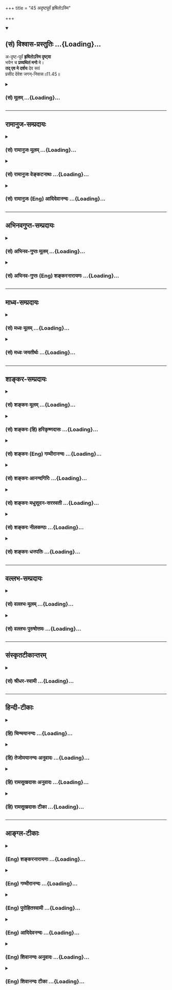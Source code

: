 +++
title = "45 अदृष्टपूर्वं हृषितोऽस्मि"

+++
<div class="js_include" newlevelforh1="2" title="(सं) विश्वास-प्रस्तुतिः" unfilled url="/purANam_vaiShNavam/mahAbhAratam/06-bhIShma-parva/03-bhagavad-gItA-parva/saMskRtam/vishvAsa-prastutiH/11_vishva-rUpa-darshana/45_adRShTapUrvaM_hRS.md">
<details open><summary><h2>(सं) विश्वास-प्रस्तुतिः ...{Loading}...</h2></summary>

अ-दृष्ट-पूर्वं **हृषितोऽस्मि दृष्ट्वा**  
भयेन च **प्रव्यथितं मनो** मे।  
**तद् एव मे दर्शय** देव रूपं  
प्रसीद देवेश जगन्-निवास॥11.45॥
</details>
</div>
<div class="js_include collapsed" newlevelforh1="3" title="(सं) मूलम्" unfilled url="/purANam_vaiShNavam/mahAbhAratam/06-bhIShma-parva/03-bhagavad-gItA-parva/saMskRtam/mUlam/11_vishva-rUpa-darshana/45_adRShTapUrvaM_hRS.md">
<details><summary><h3>(सं) मूलम् ...{Loading}...</h3></summary>

अदृष्टपूर्वं हृषितोऽस्मि दृष्ट्वा  
भयेन च प्रव्यथितं मनो मे।  
तदेव मे दर्शय देव रूपं  
प्रसीद देवेश जगन्निवास।।11.45।।
</details>
</div>


_________________
## रामानुज-सम्प्रदायः
<div class="js_include collapsed" newlevelforh1="3" title="(सं) रामानुजः मूलम्" unfilled url="/purANam_vaiShNavam/mahAbhAratam/06-bhIShma-parva/03-bhagavad-gItA-parva/saMskRtam/rAmAnujaH/mUlam/11_vishva-rUpa-darshana/45_adRShTapUrvaM_hRS.md">
<details><summary><h3>(सं) रामानुजः मूलम् ...{Loading}...</h3></summary>

।।11.45।।**अदृष्टपूर्वम्** अत्यद्भुतम् अत्युग्रं च तव रूपं **दृष्ट्वा
हृषितः अस्मि** प्रीतः अस्मि; **भयेन प्रव्यथितं च मे मनः;** अतः **तद्
एव** तव सुप्रसन्नं **रूपं मे दर्शय।**प्रसीद देवेश जगन्निवास **मयि
प्रसादं कुरु देवानां ब्रह्मादीनाम् अपि ईश निखिलजगदाश्रयभूत।**

</details>
</div>
<div class="js_include collapsed" newlevelforh1="3" title="(सं) रामानुजः वेङ्कटनाथः" unfilled url="/purANam_vaiShNavam/mahAbhAratam/06-bhIShma-parva/03-bhagavad-gItA-parva/saMskRtam/rAmAnujaH/venkaTanAthaH/11_vishva-rUpa-darshana/45_adRShTapUrvaM_hRS.md">
<details><summary><h3>(सं) रामानुजः वेङ्कटनाथः ...{Loading}...</h3></summary>

  
  
।।11.45।। विचित्रस्याप्यदृष्टपूर्वस्यैवाश्चर्यविषयत्वदर्शनात्अदृष्टपूर्वम्
इत्यनेन फलितमाह -- अत्यद्भुतमिति। भयेन च प्रव्यथितं मनो मे
इत्यनेनाक्षिप्तंआख्याहि मे को भवानुग्ररूपः \[11।31\] इत्यत्रोक्तं
विशेषणमाहअत्युग्रं चेति। भयेन च इत्यत्र चशब्दस्य
निष्प्रयोजनत्वादुक्तव्यथाहेत्वन्तरसमुच्चयार्थत्वमयुक्तमित्युक्तप्रीतिसमुच्चयार्थत्वमभिप्रेत्य
व्यवहितान्वयमाहप्रव्यथितं च मे मन इति। पूर्वार्धोक्तस्य
व्यथासहितप्रीतिजनकत्वस्योत्तरार्धार्थहेतुत्वमभिप्रेत्याहअत इति।
तच्छब्दस्य पूर्वप्रसिद्धाकारपरामर्शित्वेन
तदभिप्रेतमाकारमाहसुप्रसन्नमिति। अनेन केवलप्रीतिहेतुत्वं सूचितम्।
प्रपन्नस्य रक्षणमवश्यं कार्यमित्यभिप्रायेणमे दर्शयेत्युक्तम्। देवदेवेश
इति सम्बोधनद्वयेन तमीश्वराणां परमं महेश्वरं तं दैवतानां परमं च दैवतम्
\[श्वे.उ.6।7\] इति श्रुत्यर्थोऽभिप्रेत इत्याशयेन -- देवानां
ब्रह्मादीनामपीशेत्युक्तम्। दृश्यमानरूपस्यतत्रैकस्थं जगत्कृत्स्नं
प्रविभक्तमनेकधा \[11।13\] इति जगदाश्रयत्वेन दृश्यमानत्वात्जगन्निवास
इत्यनेन तदुच्यत इत्यभिप्रयन्नाह -- जगदाश्रयभूतेति।  
  

</details>
</div>
<div class="js_include collapsed" newlevelforh1="3" title="(सं) रामानुजः (Eng) आदिदेवानन्दः" unfilled url="/purANam_vaiShNavam/mahAbhAratam/06-bhIShma-parva/03-bhagavad-gItA-parva/saMskRtam/rAmAnujaH/english/AdidevAnandaH/11_vishva-rUpa-darshana/45_adRShTapUrvaM_hRS.md">
<details><summary><h3>(सं) रामानुजः (Eng) आदिदेवानन्दः ...{Loading}...</h3></summary>

11.45 Seeing Your form, never seen before, extremely marvellous and awe-inspiring, I am delighted, transported with love. But my mind is also troubled with awe. Hence reveal to me only Your most gracious form.
Be gracious, O Lord of all gods! O Abode of the universe! Show me that form, O gracious Lord of all the gods headed by Brahma, and the foundation of the entire universe!

</details>
</div>


_________________
## अभिनवगुप्त-सम्प्रदायः
<div class="js_include collapsed" newlevelforh1="3" title="(सं) अभिनव-गुप्तः मूलम्" unfilled url="/purANam_vaiShNavam/mahAbhAratam/06-bhIShma-parva/03-bhagavad-gItA-parva/saMskRtam/abhinava-guptaH/mUlam/11_vishva-rUpa-darshana/45_adRShTapUrvaM_hRS.md">
<details><summary><h3>(सं) अभिनव-गुप्तः मूलम् ...{Loading}...</h3></summary>

।।11.45।। No commentary.  
  

</details>
</div>
<div class="js_include collapsed" newlevelforh1="3" title="(सं) अभिनव-गुप्तः (Eng) शङ्करनारायणः" unfilled url="/purANam_vaiShNavam/mahAbhAratam/06-bhIShma-parva/03-bhagavad-gItA-parva/saMskRtam/abhinava-guptaH/english/shankaranArAyaNaH/11_vishva-rUpa-darshana/45_adRShTapUrvaM_hRS.md">
<details><summary><h3>(सं) अभिनव-गुप्तः (Eng) शङ्करनारायणः ...{Loading}...</h3></summary>

11.45 Sri Abhinavagupta did not comment upon this sloka.

</details>
</div>


_________________
## माध्व-सम्प्रदायः
<div class="js_include collapsed" newlevelforh1="3" title="(सं) मध्वः मूलम्" unfilled url="/purANam_vaiShNavam/mahAbhAratam/06-bhIShma-parva/03-bhagavad-gItA-parva/saMskRtam/madhvaH/mUlam/11_vishva-rUpa-darshana/45_adRShTapUrvaM_hRS.md">
<details><summary><h3>(सं) मध्वः मूलम् ...{Loading}...</h3></summary>

।।11.45।। Sri Madhvacharya did not comment on this sloka.,

</details>
</div>
<div class="js_include collapsed" newlevelforh1="3" title="(सं) मध्वः जयतीर्थः" unfilled url="/purANam_vaiShNavam/mahAbhAratam/06-bhIShma-parva/03-bhagavad-gItA-parva/saMskRtam/madhvaH/jayatIrthaH/11_vishva-rUpa-darshana/45_adRShTapUrvaM_hRS.md">
<details><summary><h3>(सं) मध्वः जयतीर्थः ...{Loading}...</h3></summary>

।।11.45।। Sri Jayatirtha did not comment on this sloka.  
  

</details>
</div>


_________________
## शाङ्कर-सम्प्रदायः
<div class="js_include collapsed" newlevelforh1="3" title="(सं) शङ्करः मूलम्" unfilled url="/purANam_vaiShNavam/mahAbhAratam/06-bhIShma-parva/03-bhagavad-gItA-parva/saMskRtam/shankaraH/mUlam/11_vishva-rUpa-darshana/45_adRShTapUrvaM_hRS.md">
<details><summary><h3>(सं) शङ्करः मूलम् ...{Loading}...</h3></summary>

।।11.45।। --,**अदृष्टपूर्वं** न कदाचिदपि दृष्टपूर्वम् इदं विश्वरूपं तव
मया अन्यैर्वा; तत् अहं **दृष्ट्वा हृषितः अस्मि। भयेन च प्रव्यथितं मनः
मे।** अतः **तदेव मे** मम **दर्शय** हे **देव रूपं** यत् मत्सखम्। **प्रसीद
देवेश; जगन्निवास** जगतो निवासो जगन्निवासः; हे जगन्निवास।।

</details>
</div>
<div class="js_include collapsed" newlevelforh1="3" title="(सं) शङ्करः (हि) हरिकृष्णदासः" unfilled url="/purANam_vaiShNavam/mahAbhAratam/06-bhIShma-parva/03-bhagavad-gItA-parva/saMskRtam/shankaraH/hindI/harikRShNadAsaH/11_vishva-rUpa-darshana/45_adRShTapUrvaM_hRS.md">
<details><summary><h3>(सं) शङ्करः (हि) हरिकृष्णदासः ...{Loading}...</h3></summary>

।।11.45।। आपके जिस विश्वरूपको मैंने या अन्य किसीने पहले कभी नहीं देखा;
ऐसे पहले न देखे हुए इस रूपको देखकर मैं हर्षित हो रहा हूँ। तथा साथ ही
मेरा मन भयसे व्याकुल भी हो रहा है। इसलिये हे देव मुझे अपना वही रूप
दिखलाइये जो मेरा मित्ररूप है। हे देवेश हे जगन्निवास आप प्रसन्न होइये।
जगत्के निवासस्थानका नाम जगन्निवास है।

</details>
</div>
<div class="js_include collapsed" newlevelforh1="3" title="(सं) शङ्करः (Eng) गम्भीरानन्दः" unfilled url="/purANam_vaiShNavam/mahAbhAratam/06-bhIShma-parva/03-bhagavad-gItA-parva/saMskRtam/shankaraH/english/gambhIrAnandaH/11_vishva-rUpa-darshana/45_adRShTapUrvaM_hRS.md">
<details><summary><h3>(सं) शङ्करः (Eng) गम्भीरानन्दः ...{Loading}...</h3></summary>

11.45 Asmi, I am; hrsitah, delighted; drstva, by seeing; adrsta-purvam,
something not seen heretofore-by seeing this Cosmic form of Yours which
has never been seen before by me or others. And me, my; manah, mind; is
pravyathitam, stricken; bhayena, with fear. Therefore, deva, O Lord;
darsaya, show; me, to me; tat eva, that very; rupam, form, which is of
my friend. Devesa, O supreme God; jagan-nivasa, Abode of the Universe;
prasida, be gracious!

</details>
</div>
<div class="js_include collapsed" newlevelforh1="3" title="(सं) शङ्करः आनन्दगिरिः" unfilled url="/purANam_vaiShNavam/mahAbhAratam/06-bhIShma-parva/03-bhagavad-gItA-parva/saMskRtam/shankaraH/AnandagiriH/11_vishva-rUpa-darshana/45_adRShTapUrvaM_hRS.md">
<details><summary><h3>(सं) शङ्करः आनन्दगिरिः ...{Loading}...</h3></summary>

।।11.45।। हेतूक्तिपूर्वकं विश्वरूपोपसंहारं प्रार्थयते -- **अदृष्टेति।**
हृषितो हृष्टस्तुष्ट इति यावत्। भयेन तद्धेतुविकृतदर्शनेनेत्यर्थः।

</details>
</div>
<div class="js_include collapsed" newlevelforh1="3" title="(सं) शङ्करः मधुसूदन-सरस्वती" unfilled url="/purANam_vaiShNavam/mahAbhAratam/06-bhIShma-parva/03-bhagavad-gItA-parva/saMskRtam/shankaraH/madhusUdana-sarasvatI/11_vishva-rUpa-darshana/45_adRShTapUrvaM_hRS.md">
<details><summary><h3>(सं) शङ्करः मधुसूदन-सरस्वती ...{Loading}...</h3></summary>

।।11.45।। एवमपराधक्षमां प्रार्थ्य पुनः प्राग्रूपदर्शनं विश्वरूपोपसंहारेण
प्रार्थयते द्वाभ्यां -- अदृष्टेत्यादिना। कदाप्यदृष्टपूर्वं पूर्वमदृष्टं
विश्वरूपं दृष्ट्वा हृषितो हृष्टोऽस्मि। तद्विकृतरूपदर्शनजेन भयेन च
प्रव्यथितं व्याकुलीकृतं मनो मे। अतस्तदेव प्राचीनमेव मम प्राणापेक्षयापि
प्रियं रूपं मे दर्शय। हे देव हे देवेश; हे जगन्निवास; प्रसीद
प्राग्रूपदर्शनरूपं प्रसादं मे कुरु।

</details>
</div>
<div class="js_include collapsed" newlevelforh1="3" title="(सं) शङ्करः नीलकण्ठः" unfilled url="/purANam_vaiShNavam/mahAbhAratam/06-bhIShma-parva/03-bhagavad-gItA-parva/saMskRtam/shankaraH/nIlakaNThaH/11_vishva-rUpa-darshana/45_adRShTapUrvaM_hRS.md">
<details><summary><h3>(सं) शङ्करः नीलकण्ठः ...{Loading}...</h3></summary>

।।11.45।। एवं स्तुत्वा स्वेष्टं प्रार्थयते -- **अदृष्टपूर्वमिति।** हे
देव; कदाचिदपि पूर्वं न दृष्टं तादृशमदृष्टपूर्वं तव रूपं दृष्ट्वा हृषित
उत्फुल्लोऽस्मि। तथा विकरालरूपदर्शनजेन भयेन च मे मम मनः प्रव्यथितम्।
अतस्तदेव धारणाविषयभूतं रूपं मे मह्यं दर्शय।

</details>
</div>
<div class="js_include collapsed" newlevelforh1="3" title="(सं) शङ्करः धनपतिः" unfilled url="/purANam_vaiShNavam/mahAbhAratam/06-bhIShma-parva/03-bhagavad-gItA-parva/saMskRtam/shankaraH/dhanapatiH/11_vishva-rUpa-darshana/45_adRShTapUrvaM_hRS.md">
<details><summary><h3>(सं) शङ्करः धनपतिः ...{Loading}...</h3></summary>

।।11.45।। एवमपराधक्षमां प्रार्थ्याभिलषितं प्रार्थयते -- अदृष्टेति
द्वाभ्याम्। मयान्यैवी कदाचिदपि न दृष्टपूर्वं इदं तव विश्वरुपं दृष्ट्वा
हृषितोस्मि हर्षं प्राप्तोस्मि। अदृष्टपूर्वत्वादेव भयेन च व्यथितं दुःखितं
मे मनः। अतो यस्मिन्निदं विश्वरुपं त्वया प्रदर्शितं तदेव मुख्यरुपं मम
प्रदर्शय। प्रदर्शनं चैतद्रूपाधिष्ठानत्वेन स्थितस्यैव प्रद्योतनमात्रं
त्वया कर्तव्यमस्ति नतत्पाद्य प्रदर्शयितव्यमिति देवेति संबोधनस्य
गूढाभिसंधिः। देवरुपं द्योतनात्मकं रुपमित्येकं वा पदं। तव देवेश त्वं
जगन्निवास त्वं च मया प्रत्यक्षीकृतमतो मज्जिज्ञासासमाप्त्या
मदर्थस्यैतद्रूपस्य तिरोधानमेवोचितमिति द्योतनार्थं संबोधनद्वयं हे देवेश
हे जगन्निवासेति।

</details>
</div>


_________________
## वल्लभ-सम्प्रदायः
<div class="js_include collapsed" newlevelforh1="3" title="(सं) वल्लभः मूलम्" unfilled url="/purANam_vaiShNavam/mahAbhAratam/06-bhIShma-parva/03-bhagavad-gItA-parva/saMskRtam/vallabhaH/mUlam/11_vishva-rUpa-darshana/45_adRShTapUrvaM_hRS.md">
<details><summary><h3>(सं) वल्लभः मूलम् ...{Loading}...</h3></summary>

।।11.45।। एवं क्षमापयित्वा गुणातिगं प्रति प्रार्थयते -- अदृष्टेति।
वस्तुतस्तु त्वं गुणातीत इति भक्ताय तदेव गुणातीतं रूपं प्रदर्शय। इदं
चादृष्टपूर्वं ते रूपं दृष्ट्वा; पूर्वं दृष्टः पश्चाल्लोकान् ग्रसमानं
ज्ञात्वा मनो मे प्रव्यथितं यतः; अतस्तदेव चतुर्भुजं वा दृष्टपूर्वं रूपं
मे प्रदर्शय। अस्माकं तु चतुर्भुजं मर्यादामयं शुद्धसत्त्वात्मकं ते रूपं
श्रेष्ठं शान्तत्वादित्याशयेनाह तद्दर्शने प्रसीदेति।
अनेनाक्षरब्रह्मोपासकेभ्यः शुद्धसत्त्वमयचतुर्भुजोपासकामर्यादया गुणज्ञाः
उत्तमा इति लभ्यते।

</details>
</div>
<div class="js_include collapsed" newlevelforh1="3" title="(सं) वल्लभः पुरुषोत्तमः" unfilled url="/purANam_vaiShNavam/mahAbhAratam/06-bhIShma-parva/03-bhagavad-gItA-parva/saMskRtam/vallabhaH/puruShottamaH/11_vishva-rUpa-darshana/45_adRShTapUrvaM_hRS.md">
<details><summary><h3>(सं) वल्लभः पुरुषोत्तमः ...{Loading}...</h3></summary>

  
  
।।11.45।। एवं क्षमाप्य विज्ञापयति -- अदृष्टपूर्वमिति द्वयेन। अदृष्टपूर्वं
तव रूपं विश्वात्मकं अनेकलीलायुतं दृष्ट्वा हृषितोऽस्मि हर्षं
प्राप्तोऽस्मि। च पुनः मे मनः भयेन प्रव्यथितं प्रकर्षेण व्यथां प्राप्तम्।
अयं भावः -- द्रष्टुकामस्य तादृशं रूपं दर्शयित्वा
पुरुषोत्तमदर्शनवतोऽन्यरूपदर्शनाभिलाषापराधिनः पुनः पुरुषोत्तमरूपं
दर्शयिष्यति न वेति भयमभूत्; अतः प्रसादं प्रार्थयित्वा तद्दर्शनं
प्रार्थयति। देवेश देवानामपीन्द्रादीनामीश नियामक जगन्निवास प्रसीद
प्रसन्नो भव। प्रसन्नो भूत्वा हे देव सेवनार्थं तदेव पुरुषोत्तमरूपं
दर्शय।  
  

</details>
</div>


_________________
## संस्कृतटीकान्तरम्
<div class="js_include collapsed" newlevelforh1="3" title="(सं) श्रीधर-स्वामी" unfilled url="/purANam_vaiShNavam/mahAbhAratam/06-bhIShma-parva/03-bhagavad-gItA-parva/saMskRtam/shrIdhara-svAmI/11_vishva-rUpa-darshana/45_adRShTapUrvaM_hRS.md">
<details><summary><h3>(सं) श्रीधर-स्वामी ...{Loading}...</h3></summary>

।।11.45।। एवं क्षमापयित्वा प्रार्थयते **-- अदृष्टपूर्वमिति द्वाभ्याम्।**
हे देव; पूर्वमदृष्टं तव रूपं दृष्ट्वा हृषितो हृष्टोऽस्मि। तथा भयेन च मे
मनः प्रव्यथितं प्रचलितं। तस्मान्मम व्यथानिवृत्तये तदेव रूपं दर्शय। हे
देवेश; हे जगन्निवास; प्रसन्नो भव।

</details>
</div>


_________________
## हिन्दी-टीकाः
<div class="js_include collapsed" newlevelforh1="3" title="(हि) चिन्मयानन्दः" unfilled url="/purANam_vaiShNavam/mahAbhAratam/06-bhIShma-parva/03-bhagavad-gItA-parva/hindI/chinmayAnandaH/11_vishva-rUpa-darshana/45_adRShTapUrvaM_hRS.md">
<details><summary><h3>(हि) चिन्मयानन्दः ...{Loading}...</h3></summary>

।।11.45।। प्रत्येक भक्त अपने इष्ट देवता के रूप में भगवान् से प्रेम करता
है। जब उस आकार के द्वारा वह भगवान् के अनन्त; परात्पर; निराकार स्वरूप का
साक्षात्कार करता है; तब निसन्देह वह परमानन्द का अनुभव करता है; किन्तु
उसी क्षण वह भय से भी अभिभूत हो जाता है। अध्यात्म साधना करने वाले साधकों
का प्रारम्भिक अवस्था में यही अनुभव होता है। इसमें कोई सन्देह नहीं कि;
साधना के फलस्वरूप प्राप्त आन्तरिक शान्ति परमानन्द दायक होती है; परन्तु
अचानक साधक के मन में विचित्र भय समा जाता है; जो उसे पुन देहभाव को
प्राप्त कराकर मन के विक्षेपों का कारण बनता है। आत्मानुभव के उदय पर यह
परिच्छिन्न जीव अपने बन्धनों से मुक्त होकर; अदृष्टपूर्व आनन्दलोक में
प्रवेश करता है; जहाँ वह अपनी ही विशालता और प्रभाव का अनुभव कर प्रसन्न हो
जाता है। इसी बात को अर्जुन दर्शाता है कि ऐसे रूप को देखकर; जो मैंने
पूर्व कभी देखा नहीं था; मैं हर्षित हो रहा हूँ। परन्तु प्रारम्भिक
प्रयत्नों में एक साधक में यह सार्मथ्य नहीं होती कि वह अपने मन को
दीर्घकाल तक वृत्तिशून्य स्थिति में रख सके। ध्यान में निश्चल प्रतीत हो
रहा उसका मन पुन जाग्रत होकर क्रियाशील हो जाता है। साधकों का यह अनुभव है
कि ऐसे समय मन में सर्वप्रथम जो वृत्ति उठती है वह भय की ही होती है।
निराकार अनुभव से भयभ्ाीत होकर मन पुन शरीर भाव में स्थित हो जाता है। ऐसे
अवसरों पर भक्तजन प्रेम और भक्ति के साथ अपने साकार इष्टदेव को अपने चंचल
मन्दस्मित के रूप में व्यक्त होने के लिए प्रार्थना करते हैं। वे अपने
इष्टदेव को पुन सस्मित और कोमल तथा प्रेमपूर्ण दृष्टि और संगीतमय शब्दों के
साथ देखना चाहते हैं। अर्जुन श्रीकृष्ण को जिस रूप में देखना चाहता था; उसका
वर्णन अगले श्लोक में करता है

</details>
</div>
<div class="js_include collapsed" newlevelforh1="3" title="(हि) तेजोमयानन्दः अनुवादः" unfilled url="/purANam_vaiShNavam/mahAbhAratam/06-bhIShma-parva/03-bhagavad-gItA-parva/hindI/tejomayAnandaH/anuvAdaH/11_vishva-rUpa-darshana/45_adRShTapUrvaM_hRS.md">
<details><summary><h3>(हि) तेजोमयानन्दः अनुवादः ...{Loading}...</h3></summary>

।।11.45।। मैं आपके इस अदृष्टपूर्व रूप को देखकर हर्षित हो रहा हूँ और मेरा
मन भय से अतिव्याकुल भी हो रहा हैं। इसलिए हे देव! आप उस पूर्वकाल को ही
मुझे दिखाइये। हे देवेश! हे जगन्निवास! आप प्रसन्न होइये।।

</details>
</div>
<div class="js_include collapsed" newlevelforh1="3" title="(हि) रामसुखदासः अनुवादः" unfilled url="/purANam_vaiShNavam/mahAbhAratam/06-bhIShma-parva/03-bhagavad-gItA-parva/hindI/rAmasukhadAsaH/anuvAdaH/11_vishva-rUpa-darshana/45_adRShTapUrvaM_hRS.md">
<details><summary><h3>(हि) रामसुखदासः अनुवादः ...{Loading}...</h3></summary>

।।11.45।। मैंने ऐसा रुप पहले कभी नहीं देखा। इस रूपको देखकर मैं हर्षित हो
रहा हूँ और (साथ-ही-साथ) भयसे मेरा मन अत्यन्त व्यथित हो रहा है। अतः आप
मुझे अपने उसी देवरूपको (सौम्य विष्णुरूपको) दिखाइये। हे देवेश ! हे
जगन्निवास ! आप प्रसन्न होइये।

</details>
</div>
<div class="js_include collapsed" newlevelforh1="3" title="(हि) रामसुखदासः टीका" unfilled url="/purANam_vaiShNavam/mahAbhAratam/06-bhIShma-parva/03-bhagavad-gItA-parva/hindI/rAmasukhadAsaH/TIkA/11_vishva-rUpa-darshana/45_adRShTapUrvaM_hRS.md">
<details><summary><h3>(हि) रामसुखदासः टीका ...{Loading}...</h3></summary>

।।11.45।।***व्याख्या--***\[जैसे विराट्रूप दिखानेके लिये मैंने भगवान्से
प्रार्थना की तो भगवान्ने मुझे विराट्रूप दिखा दिया, ऐसे ही देवरूप
दिखानेके लिये प्रार्थना करनेपर भगवान् देवरूप दिखायेंगे ही -- ऐसी आशा
होनेसे अर्जुन भगवान्से देवरूप दिखानेके लिये प्रार्थना करते हैं। \]

</details>
</div>


_________________
## आङ्ग्ल-टीकाः
<div class="js_include collapsed" newlevelforh1="3" title="(Eng) शङ्करनारायणः" unfilled url="/purANam_vaiShNavam/mahAbhAratam/06-bhIShma-parva/03-bhagavad-gItA-parva/english/shankaranArAyaNaH/11_vishva-rUpa-darshana/45_adRShTapUrvaM_hRS.md">
<details><summary><h3>(Eng) शङ्करनारायणः ...{Loading}...</h3></summary>

11.45. I am thrilled by seeing what has not been seen earlier; and my mind is very much distressed with fear; show me the same (usual) form of Yours; kindly be appeased O God ! Lord of gods ! O Abode of the worlds !

</details>
</div>
<div class="js_include collapsed" newlevelforh1="3" title="(Eng) गम्भीरानन्दः" unfilled url="/purANam_vaiShNavam/mahAbhAratam/06-bhIShma-parva/03-bhagavad-gItA-parva/english/gambhIrAnandaH/11_vishva-rUpa-darshana/45_adRShTapUrvaM_hRS.md">
<details><summary><h3>(Eng) गम्भीरानन्दः ...{Loading}...</h3></summary>

11.45 I am delighted by seeing something not seen heretofore, and my mind is stricken with fear. O Lord, show me that very form; O supreme God, O Abode of the Universe, be gracious!

</details>
</div>
<div class="js_include collapsed" newlevelforh1="3" title="(Eng) पुरोहितस्वामी" unfilled url="/purANam_vaiShNavam/mahAbhAratam/06-bhIShma-parva/03-bhagavad-gItA-parva/english/purohitasvAmI/11_vishva-rUpa-darshana/45_adRShTapUrvaM_hRS.md">
<details><summary><h3>(Eng) पुरोहितस्वामी ...{Loading}...</h3></summary>

11.45 I rejoice that I have seen what never man saw before; yet, O Lord!
I am overwhelmed with fear. Please take again the Form I know. Be merciful, O Lord! thou Who are the Home of the whole universe.

</details>
</div>
<div class="js_include collapsed" newlevelforh1="3" title="(Eng) आदिदेवनन्दः" unfilled url="/purANam_vaiShNavam/mahAbhAratam/06-bhIShma-parva/03-bhagavad-gItA-parva/english/AdidevanandaH/11_vishva-rUpa-darshana/45_adRShTapUrvaM_hRS.md">
<details><summary><h3>(Eng) आदिदेवनन्दः ...{Loading}...</h3></summary>

11.45 Seeing what was never seen before, I am delighted. But my mind is also agog with awe. Show me, O Lord! Your other form. O Lord of the gods! Be gracious, O Abode of the universe!

</details>
</div>
<div class="js_include collapsed" newlevelforh1="3" title="(Eng) शिवानन्दः अनुवादः" unfilled url="/purANam_vaiShNavam/mahAbhAratam/06-bhIShma-parva/03-bhagavad-gItA-parva/english/shivAnandaH/anuvAdaH/11_vishva-rUpa-darshana/45_adRShTapUrvaM_hRS.md">
<details><summary><h3>(Eng) शिवानन्दः अनुवादः ...{Loading}...</h3></summary>

11.45 I am delighted, having seen what has never been seen before; and yet my mind is distressed with fear. Show me that (previous) form only,
O God; have mercy, O God of gods, O Abode of the universe.

</details>
</div>
<div class="js_include collapsed" newlevelforh1="3" title="(Eng) शिवानन्दः टीका" unfilled url="/purANam_vaiShNavam/mahAbhAratam/06-bhIShma-parva/03-bhagavad-gItA-parva/english/shivAnandaH/TIkA/11_vishva-rUpa-darshana/45_adRShTapUrvaM_hRS.md">
<details><summary><h3>(Eng) शिवानन्दः टीका ...{Loading}...</h3></summary>

11.45 अदृष्टपूर्वम् what was never seen before; हृषितः delighted; अस्मि
(I) am; दृष्ट्वा having seen; भयेन with fear; च and; प्रव्यथितम् is distressed; मनः mind; मे my; तत् that; एव only; मे to me; दर्शय show;
देव O God; रूपम् form; प्रसीद have mercy; देवेश O Lord of the gods;
जगन्निवास O Aboe of the universe.Commentary For an ordinary man the Cosmic Form (Vision) is overwhelming and terrifying but for a Yogi it is encouraging; strengthening and soulelevating.Arjuna says The Cosmic Form was never before seen by me. Show me only that form which Thou wearest as my friend.

</details>
</div>
